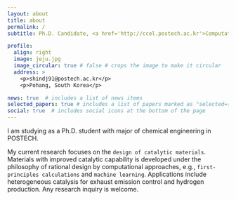 ```yaml
---
layout: about
title: about
permalink: /
subtitle: Ph.D. Candidate, <a href='http://ccel.postech.ac.kr'>Computational Catalysis and Emerging Materials Laboratory (CCEL)</a>,<br> <a href='http://ce.postech.ac.kr'>Dept. of Chem. Eng.</a>, <a href='http://postech.ac.kr'>Pohang University of Science and Technology (POSTECH)</a>

profile:
  align: right
  image: jeju.jpg
  image_circular: true # false # crops the image to make it circular
  address: >
    <p>shindj91@postech.ac.kr</p>
    <p>Pohang, South Korea</p>

news: true  # includes a list of news items
selected_papers: true # includes a list of papers marked as "selected={true}"
social: true  # includes social icons at the bottom of the page
---
```


I am studying as a Ph.D. student with major of chemical engineering in POSTECH.

My current research focuses on the `design of catalytic materials`. Materials with improved catalytic capability is developed under the philosophy of rational design by computational approaches, e.g., `first-principles calculations` and `machine learning`. Applications include heterogeneous catalysis for exhaust emission control and hydrogen production. Any research inquiry is welcome.
